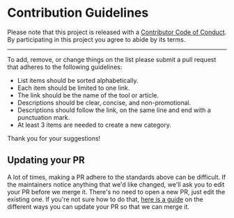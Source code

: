 # Contribution Guidelines

Please note that this project is released with a
[Contributor Code of Conduct](code-of-conduct.md). By participating in this
project you agree to abide by its terms.

---

To add, remove, or change things on the list please submit a pull request that adheres to the following guidelines:

* List items should be sorted alphabetically.
* Each item should be limited to one link.
* The link should be the name of the tool or article.
* Descriptions should be clear, concise, and non-promotional.
* Descriptions should follow the link, on the same line and end with a punctuation mark.
* At least 3 items are needed to create a new category.

Thank you for your suggestions!

## Updating your PR

A lot of times, making a PR adhere to the standards above can be difficult.
If the maintainers notice anything that we'd like changed, we'll ask you to
edit your PR before we merge it. There's no need to open a new PR, just edit
the existing one. If you're not sure how to do that,
[here is a guide](https://github.com/RichardLitt/knowledge/blob/master/github/amending-a-commit-guide.md)
on the different ways you can update your PR so that we can merge it.

